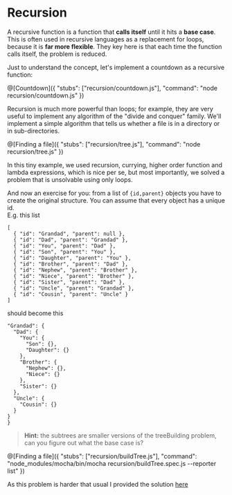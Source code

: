 # Recursion
A recursive function is a function that **calls itself** until it hits a **base case**. This is often used in recursive languages as a replacement for loops, because it is **far more flexible**. They key here is that each time the function calls itself, the problem is reduced.

Just to understand the concept, let's implement a countdown as a recursive function:

@[Countdown]({ "stubs": ["recursion/countdown.js"], "command": "node recursion/countdown.js" })

Recursion is much more powerful than loops; for example, they are very useful to implement any algorithm of the "divide and conquer" family. We'll implement a simple algorithm that tells us whether a file is in a directory or in sub-directories.

@[Finding a file]({ "stubs": ["recursion/tree.js"], "command": "node recursion/tree.js" })

In this tiny example, we used recursion, currying, higher order function and lambda expressions, which is nice per se, but most importantly, we solved a problem that is unsolvable using only loops.

And now an exercise for you: from a list of `{id,parent}` objects you have to create the original structure. You can assume that every object has a unique id.  
E.g. this list
```
[
  { "id": "Grandad", "parent": null },
  { "id": "Dad", "parent": "Grandad" },
  { "id": "You", "parent": "Dad" },
  { "id": "Son", "parent": "You" },
  { "id": "Daughter", "parent": "You" },
  { "id": "Brother", "parent": "Dad" },
  { "id": "Nephew", "parent": "Brother" },
  { "id": "Niece", "parent": "Brother" },
  { "id": "Sister", "parent": "Dad" },
  { "id": "Uncle", "parent": "Grandad" },
  { "id": "Cousin", "parent": "Uncle" }
]
```

should become this
```
"Grandad": {
  "Dad": {
    "You": {
      "Son": {},
      "Daughter": {}
    },
    "Brother": {
      "Nephew": {},
      "Niece": {}
    },
    "Sister": {}
  },
  "Uncle": {
    "Cousin": {}
  }
}
}
```

> **Hint:** the subtrees are smaller versions of the treeBuilding problem, can you figure out what the base case is?

@[Finding a file]({ "stubs": ["recursion/buildTree.js"], "command": "node_modules/mocha/bin/mocha recursion/buildTree.spec.js --reporter list" })

As this problem is harder that usual I provided the solution [here](https://gist.github.com/ZaninAndrea/d0b1fd65cf763bbb2db8f3095cc90ae2)
